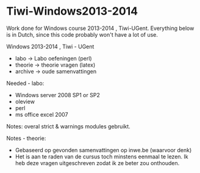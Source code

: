 Tiwi-Windows2013-2014
=====================

Work done for Windows course 2013-2014 , Tiwi-UGent.
Everything below is in Dutch, since this code probably won't have a lot of use.

Windows 2013-2014 , Tiwi - UGent
* labo -> Labo oefeningen (perl)
* theorie -> theorie vragen (latex)
* archive -> oude samenvattingen

Needed - labo:
* Windows server 2008 SP1 or SP2
* oleview
* perl
* ms office excel 2007

Notes:
overal strict & warnings modules gebruikt.


Notes - theorie:
* Gebaseerd op gevonden samenvattingen op inwe.be (waarvoor denk)
* Het is aan te raden van de cursus toch minstens eenmaal te lezen. Ik heb deze vragen uitgeschreven zodat ik ze beter zou onthouden.
